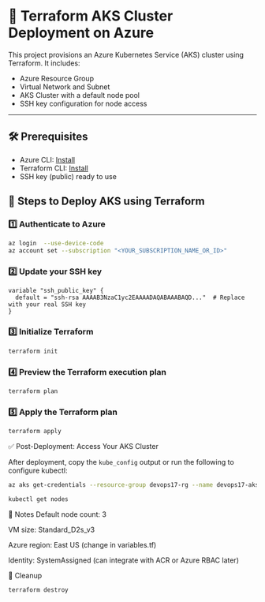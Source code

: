 # 🚀 Terraform AKS Cluster Deployment on Azure

This project provisions an Azure Kubernetes Service (AKS) cluster using Terraform. It includes:

- Azure Resource Group
- Virtual Network and Subnet
- AKS Cluster with a default node pool
- SSH key configuration for node access

---

## 🛠️ Prerequisites

- Azure CLI: [Install](https://learn.microsoft.com/en-us/cli/azure/install-azure-cli)
- Terraform CLI: [Install](https://developer.hashicorp.com/terraform/downloads)
- SSH key (public) ready to use

## 🧪 Steps to Deploy AKS using Terraform

### 1️⃣ Authenticate to Azure
```bash
az login  --use-device-code
az account set --subscription "<YOUR_SUBSCRIPTION_NAME_OR_ID>"
```



### 2️⃣ Update your SSH key
```hcl
variable "ssh_public_key" {
  default = "ssh-rsa AAAAB3NzaC1yc2EAAAADAQABAAABAQD..."  # Replace with your real SSH key
}
```


### 3️⃣ Initialize Terraform
```bash
terraform init
```

### 4️⃣ Preview the Terraform execution plan
```bash
terraform plan
```

### 5️⃣ Apply the Terraform plan
```bash
terraform apply
```

✅ Post-Deployment: Access Your AKS Cluster

After deployment, copy the ```kube_config``` output or run the following to configure kubectl:
```bash
az aks get-credentials --resource-group devops17-rg --name devops17-aks
```
```bash
kubectl get nodes
```


 📌 Notes
Default node count: 3

VM size: Standard_D2s_v3

Azure region: East US (change in variables.tf)

Identity: SystemAssigned (can integrate with ACR or Azure RBAC later)

🧹 Cleanup
```bash
terraform destroy
```
